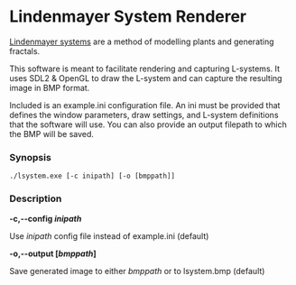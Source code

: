 # Lindenmayer System Renderer

[Lindenmayer systems](https://en.wikipedia.org/wiki/L-system) are a method of modelling plants and generating fractals.

This software is meant to facilitate rendering and capturing L-systems. It uses SDL2 & OpenGL to draw the L-system and can capture the resulting image in BMP format.

Included is an example.ini configuration file. An ini must be provided that defines the window parameters, draw settings, and L-system definitions that the software will use. You can also provide an output filepath to which the BMP will be saved. 

### Synopsis

`./lsystem.exe [-c inipath] [-o [bmppath]]`

### Description

**-c,--config *inipath***

Use *inipath* config file instead of example.ini (default)

**-o,--output [*bmppath*]**

Save generated image to either *bmppath* or to lsystem.bmp (default)


